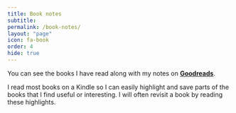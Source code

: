 ```yaml
---
title: Book notes
subtitle:
permalink: /book-notes/
layout: "page"
icon: fa-book
order: 4
hide: true
---
```


You can see the books I have read along with my notes on **[Goodreads](https://www.goodreads.com/nschoch)**.

I read most books on a Kindle so I can easily highlight and save parts of the books that I find useful or interesting. I will often revisit a book by reading these highlights.